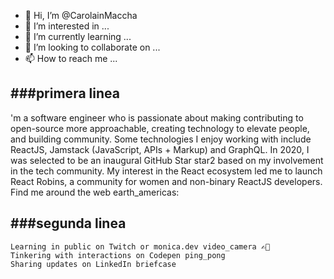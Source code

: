 - 👋 Hi, I’m @CarolainMaccha
- 👀 I’m interested in ...
- 🌱 I’m currently learning ...
- 💞️ I’m looking to collaborate on ...
- 📫 How to reach me ...

<!---
CarolainMaccha/CarolainMaccha is a ✨ special ✨ repository because its `README.md` (this file) appears on your GitHub profile.
You can click the Preview link to take a look at your changes.
--->
###primera linea 
---
'm a software engineer who is passionate about making contributing to open-source more approachable, creating technology to elevate people, and building community. Some technologies I enjoy working with include ReactJS, Jamstack (JavaScript, APIs + Markup) and GraphQL. In 2020, I was selected to be an inaugural GitHub Star star2 based on my involvement in the tech community. My interest in the React ecosystem led me to launch React Robins, a community for women and non-binary ReactJS developers.
Find me around the web earth_americas:

###segunda linea
---
    Learning in public on Twitch or monica.dev video_camera ✍🏾
    Tinkering with interactions on Codepen ping_pong
    Sharing updates on LinkedIn briefcase
